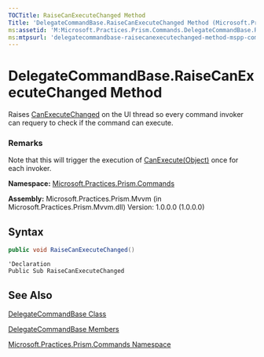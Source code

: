 ```yaml
---
TOCTitle: RaiseCanExecuteChanged Method
Title: 'DelegateCommandBase.RaiseCanExecuteChanged Method (Microsoft.Practices.Prism.Commands)'
ms:assetid: 'M:Microsoft.Practices.Prism.Commands.DelegateCommandBase.RaiseCanExecuteChanged'
ms:mtpsurl: 'delegatecommandbase-raisecanexecutechanged-method-mspp-commands.md'
---
```


# DelegateCommandBase.RaiseCanExecuteChanged Method

Raises [CanExecuteChanged](delegatecommandbase-canexecutechanged-event-mspp-commands) on the UI thread so every command invoker can requery to check if the command can execute.

### Remarks

Note that this will trigger the execution of [CanExecute(Object)](delegatecommandbase-canexecute-method-mspp-commands) once for each invoker.

**Namespace:** [Microsoft.Practices.Prism.Commands](mspp-commands-namespace)

**Assembly:** Microsoft.Practices.Prism.Mvvm (in Microsoft.Practices.Prism.Mvvm.dll) Version: 1.0.0.0 (1.0.0.0)

## Syntax

```C#
public void RaiseCanExecuteChanged()
```

```VB
'Declaration
Public Sub RaiseCanExecuteChanged
```

## See Also

[DelegateCommandBase Class](delegatecommandbase-class-mspp-commands)

[DelegateCommandBase Members](delegatecommandbase-members-mspp-commands)

[Microsoft.Practices.Prism.Commands Namespace](mspp-commands-namespace)